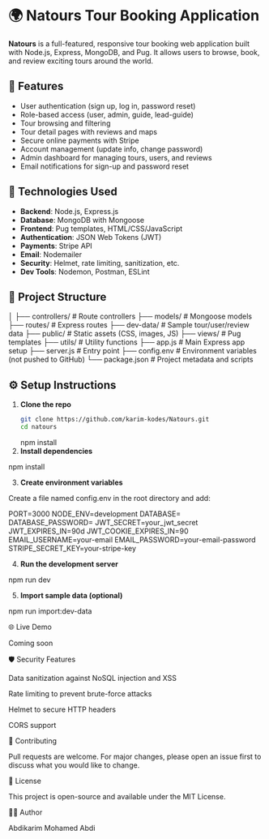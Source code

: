 # 🌍 Natours Tour Booking Application

**Natours** is a full-featured, responsive tour booking web application built with Node.js, Express, MongoDB, and Pug. It allows users to browse, book, and review exciting tours around the world.

## 🚀 Features

- User authentication (sign up, log in, password reset)
- Role-based access (user, admin, guide, lead-guide)
- Tour browsing and filtering
- Tour detail pages with reviews and maps
- Secure online payments with Stripe
- Account management (update info, change password)
- Admin dashboard for managing tours, users, and reviews
- Email notifications for sign-up and password reset

## 🧰 Technologies Used

- **Backend**: Node.js, Express.js
- **Database**: MongoDB with Mongoose
- **Frontend**: Pug templates, HTML/CSS/JavaScript
- **Authentication**: JSON Web Tokens (JWT)
- **Payments**: Stripe API
- **Email**: Nodemailer
- **Security**: Helmet, rate limiting, sanitization, etc.
- **Dev Tools**: Nodemon, Postman, ESLint

## 📂 Project Structure

│
├── controllers/ # Route controllers
├── models/ # Mongoose models
├── routes/ # Express routes
├── dev-data/ # Sample tour/user/review data
├── public/ # Static assets (CSS, images, JS)
├── views/ # Pug templates
├── utils/ # Utility functions
├── app.js # Main Express app setup
├── server.js # Entry point
├── config.env # Environment variables (not pushed to GitHub)
└── package.json # Project metadata and scripts

## ⚙️ Setup Instructions

1. **Clone the repo**
   ```bash
   git clone https://github.com/karim-kodes/Natours.git
   cd natours
   ```
   npm install
2. **Install dependencies**

npm install

3. **Create environment variables**

Create a file named config.env in the root directory and add:

PORT=3000
NODE_ENV=development
DATABASE=<your-mongo-uri>
DATABASE_PASSWORD=<your-password>
JWT_SECRET=your_jwt_secret
JWT_EXPIRES_IN=90d
JWT_COOKIE_EXPIRES_IN=90
EMAIL_USERNAME=your-email
EMAIL_PASSWORD=your-email-password
STRIPE_SECRET_KEY=your-stripe-key

4. **Run the development server**

npm run dev

5. **Import sample data (optional)**

npm run import:dev-data

🌐 Live Demo

Coming soon

🛡️ Security Features

Data sanitization against NoSQL injection and XSS

Rate limiting to prevent brute-force attacks

Helmet to secure HTTP headers

CORS support

🤝 Contributing

Pull requests are welcome. For major changes, please open an issue first to discuss what you would like to change.

📄 License

This project is open-source and available under the MIT License.

👨‍💻 Author

Abdikarim Mohamed Abdi
